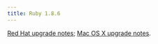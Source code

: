 ```yaml
---
title: Ruby 1.8.6
---
```


[Red Hat upgrade notes](http://www.wincent.com/knowledge-base/Building_and_installing_Ruby_1.8.6_on_Red_Hat_Enterprise_Linux_ES_3); [Mac OS X upgrade notes](http://www.wincent.com/knowledge-base/Building_and_installing_Ruby_1.8.6_on_Mac_OS_X_Tiger).

